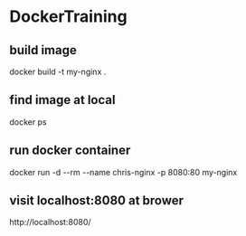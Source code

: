 # DockerTraining

## build image
docker build -t my-nginx .
## find image at local 
docker ps
## run docker container
docker run -d --rm --name chris-nginx -p 8080:80 my-nginx
## visit localhost:8080 at brower
http://localhost:8080/
